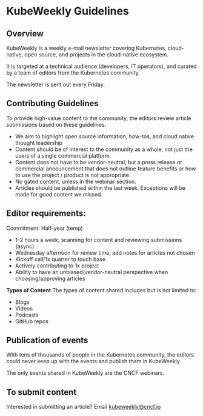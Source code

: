 # KubeWeekly Guidelines

## Overview

KubeWeekly is a weekly e-mail newsletter covering Kubernetes, cloud-native, open source, and projects in the cloud-native ecosystem.

It is targeted at a technical audience (developers, IT operators), and curated by a team of editors from the Kubernetes community.

The newsletter is sent out every Friday.

## Contributing Guidelines

To provide high-value content to the community, the editors review article submissions based on these guidelines.

* We aim to highlight open source information, how-tos, and cloud native thought leadership
* Content should be of interest to the community as a whole, not just the users of a single commercial platform.
* Content does not have to be vendor-neutral, but a press release or commercial announcement that does not outline feature benefits or how to use the project / product is not appropriate.
* No gated content, unless in the webinar section.
* Articles should be published within the last week. Exceptions will be made for good content we missed.

## Editor requirements:

Commitment: Half-year (temp)

* 1-2 hours a week; scanning for content and reviewing submissions (async)
* Wednesday afternoon for review time, add notes for articles not chosen
* Kickoff call/1x quarter to touch base 
* Actively contributing to 1x project
* Ability to have an unbiased/vendor-neutral perspective when choosing/approving articles


**Types of Content**
The types of content shared includes but is not limited to: 
* Blogs
* Videos
* Podcasts
* GitHub repos
 
## Publication of events

With tens of thousands of people in the Kubernetes community, the editors could never keep up with the events and publish them in KubeWeekly. 

The only events shared in KubeWeekly are the CNCF webinars.

## To submit content
 
Interested in submitting an article? Email kubeweekly@cncf.io
